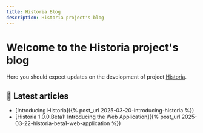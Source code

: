 ```yaml
---
title: Historia Blog
description: Historia project's blog
---
```


# Welcome to the Historia project's blog

Here you should expect updates on the development of project [Historia](https://github.com/asoldano/historia).

## 📌 Latest articles
- [Introducing Historia]({% post_url 2025-03-20-introducing-historia %})
- [Historia 1.0.0.Beta1: Introducing the Web Application]({% post_url 2025-03-22-historia-beta1-web-application %})
